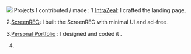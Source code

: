 <img src="https://cdn.dribbble.com/userupload/2798544/file/original-b26149fc42c7fe4d5dd4fb50e322fc2b.jpg?compress=1&resize=1024x768"/>
Projects I contributed / made : 
1.<a href ="https://IntraZeal.netlify.app">IntraZeal</a>:
I crafted the landing page.

2.<a href="https://screen-rec.vercel.app">ScreenREC</a>:
  I built the ScreenREC with minimal UI and ad-free. 

3.<a href="https://sagniksahoo.codes">Personal Portfolio</a> :
  I designed and coded it .

4.
